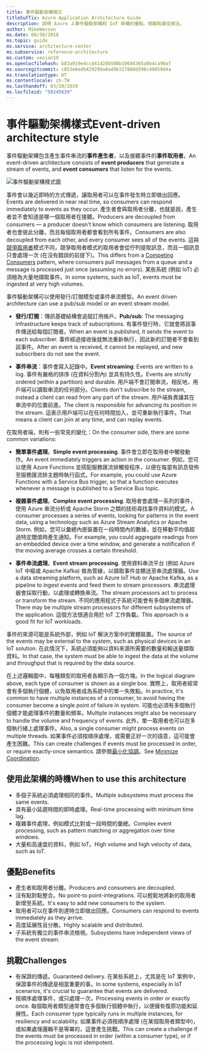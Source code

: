 ```yaml
---
title: 事件驅動架構樣式
titleSuffix: Azure Application Architecture Guide
description: 說明 Azure 上事件驅動架構和 IoT 架構的優點、挑戰和最佳做法。
author: MikeWasson
ms.date: 08/30/2018
ms.topic: guide
ms.service: architecture-center
ms.subservice: reference-architecture
ms.custom: seojan19
ms.openlocfilehash: b83a919e4ccd41d20b508b10604365a0b4ca90af
ms.sourcegitcommit: c053e6edb429299a0ad9b327888d596c48859d4a
ms.translationtype: HT
ms.contentlocale: zh-TW
ms.lasthandoff: 03/20/2019
ms.locfileid: "58245639"
---
```

# <a name="event-driven-architecture-style"></a><span data-ttu-id="3e46b-103">事件驅動架構樣式</span><span class="sxs-lookup"><span data-stu-id="3e46b-103">Event-driven architecture style</span></span>

<span data-ttu-id="3e46b-104">事件驅動架構包含產生事件串流的**事件產生者**，以及接聽事件的**事件取用者**。</span><span class="sxs-lookup"><span data-stu-id="3e46b-104">An event-driven architecture consists of **event producers** that generate a stream of events, and **event consumers** that listen for the events.</span></span>

![事件驅動架構樣式圖](./images/event-driven.svg)

<span data-ttu-id="3e46b-106">事件會以幾近即時的方式傳遞，讓取用者可以在事件發生時立即做出回應。</span><span class="sxs-lookup"><span data-stu-id="3e46b-106">Events are delivered in near real time, so consumers can respond immediately to events as they occur.</span></span> <span data-ttu-id="3e46b-107">產生者會與取用者分離，也就是說，產生者並不會知道是哪一個取用者在接聽。</span><span class="sxs-lookup"><span data-stu-id="3e46b-107">Producers are decoupled from consumers &mdash; a producer doesn't know which consumers are listening.</span></span> <span data-ttu-id="3e46b-108">取用者也會彼此分離，而且每個取用者都會看到所有事件。</span><span class="sxs-lookup"><span data-stu-id="3e46b-108">Consumers are also decoupled from each other, and every consumer sees all of the events.</span></span> <span data-ttu-id="3e46b-109">這與[競爭取用者][competing-consumers]模式不同，競爭取用者模式的取用者會從佇列提取訊息，而且一個訊息只會處理一次 (在沒有錯誤的前提下)。</span><span class="sxs-lookup"><span data-stu-id="3e46b-109">This differs from a [Competing Consumers][competing-consumers] pattern, where consumers pull messages from a queue and a message is processed just once (assuming no errors).</span></span> <span data-ttu-id="3e46b-110">某些系統 (例如 IoT) 必須極為大量地擷取事件。</span><span class="sxs-lookup"><span data-stu-id="3e46b-110">In some systems, such as IoT, events must be ingested at very high volumes.</span></span>

<span data-ttu-id="3e46b-111">事件驅動架構可以使用發行/訂閱模型或事件串流模型。</span><span class="sxs-lookup"><span data-stu-id="3e46b-111">An event driven architecture can use a pub/sub model or an event stream model.</span></span>

- <span data-ttu-id="3e46b-112">**發行/訂閱**：傳訊基礎結構會追蹤訂用帳戶。</span><span class="sxs-lookup"><span data-stu-id="3e46b-112">**Pub/sub**: The messaging infrastructure keeps track of subscriptions.</span></span> <span data-ttu-id="3e46b-113">有事件發行時，它就會將該事件傳送給每個訂閱者。</span><span class="sxs-lookup"><span data-stu-id="3e46b-113">When an event is published, it sends the event to each subscriber.</span></span> <span data-ttu-id="3e46b-114">事件經過接收後就無法重新執行，因此新的訂閱者不會看到該事件。</span><span class="sxs-lookup"><span data-stu-id="3e46b-114">After an event is received, it cannot be replayed, and new subscribers do not see the event.</span></span>

- <span data-ttu-id="3e46b-115">**事件串流**：事件會寫入記錄中。</span><span class="sxs-lookup"><span data-stu-id="3e46b-115">**Event streaming**: Events are written to a log.</span></span> <span data-ttu-id="3e46b-116">事件有嚴格的排序 (在資料分割內) 並具有持久性。</span><span class="sxs-lookup"><span data-stu-id="3e46b-116">Events are strictly ordered (within a partition) and durable.</span></span> <span data-ttu-id="3e46b-117">用戶端不會訂閱串流，相反地，用戶端可以讀取串流的任何部分。</span><span class="sxs-lookup"><span data-stu-id="3e46b-117">Clients don't subscribe to the stream, instead a client can read from any part of the stream.</span></span> <span data-ttu-id="3e46b-118">用戶端負責讓其在串流中的位置前進。</span><span class="sxs-lookup"><span data-stu-id="3e46b-118">The client is responsible for advancing its position in the stream.</span></span> <span data-ttu-id="3e46b-119">這表示用戶端可以在任何時間加入，並可重新執行事件。</span><span class="sxs-lookup"><span data-stu-id="3e46b-119">That means a client can join at any time, and can replay events.</span></span>

<span data-ttu-id="3e46b-120">在取用者端，則有一些常見的變化：</span><span class="sxs-lookup"><span data-stu-id="3e46b-120">On the consumer side, there are some common variations:</span></span>

- <span data-ttu-id="3e46b-121">**簡單事件處理**。</span><span class="sxs-lookup"><span data-stu-id="3e46b-121">**Simple event processing**.</span></span> <span data-ttu-id="3e46b-122">事件會立即在取用者中觸發動作。</span><span class="sxs-lookup"><span data-stu-id="3e46b-122">An event immediately triggers an action in the consumer.</span></span> <span data-ttu-id="3e46b-123">例如，您可以使用 Azure Functions 並搭配服務匯流排觸發程序，以便在每當有訊息發佈至服務匯流排主題時執行函式。</span><span class="sxs-lookup"><span data-stu-id="3e46b-123">For example, you could use Azure Functions with a Service Bus trigger, so that a function executes whenever a message is published to a Service Bus topic.</span></span>

- <span data-ttu-id="3e46b-124">**複雜事件處理**。</span><span class="sxs-lookup"><span data-stu-id="3e46b-124">**Complex event processing**.</span></span> <span data-ttu-id="3e46b-125">取用者會處理一系列的事件，使用 Azure 串流分析或 Apache Storm 之類的技術尋找事件資料的模式。</span><span class="sxs-lookup"><span data-stu-id="3e46b-125">A consumer processes a series of events, looking for patterns in the event data, using a technology such as Azure Stream Analytics or Apache Storm.</span></span> <span data-ttu-id="3e46b-126">例如，您可以彙總內嵌裝置在一段時間內的數據，並在移動平均值超過特定閾值時產生通知。</span><span class="sxs-lookup"><span data-stu-id="3e46b-126">For example, you could aggregate readings from an embedded device over a time window, and generate a notification if the moving average crosses a certain threshold.</span></span>

- <span data-ttu-id="3e46b-127">**事件串流處理**。</span><span class="sxs-lookup"><span data-stu-id="3e46b-127">**Event stream processing**.</span></span> <span data-ttu-id="3e46b-128">使用資料串流平台 (例如 Azure IoT 中樞或 Apache Kafka) 做為管線，以擷取事件並饋送至串流處理器。</span><span class="sxs-lookup"><span data-stu-id="3e46b-128">Use a data streaming platform, such as Azure IoT Hub or Apache Kafka, as a pipeline to ingest events and feed them to stream processors.</span></span> <span data-ttu-id="3e46b-129">串流處理器會採取行動，以處理或轉換串流。</span><span class="sxs-lookup"><span data-stu-id="3e46b-129">The stream processors act to process or transform the stream.</span></span> <span data-ttu-id="3e46b-130">不同的應用程式子系統可能會有多個串流處理器。</span><span class="sxs-lookup"><span data-stu-id="3e46b-130">There may be multiple stream processors for different subsystems of the application.</span></span> <span data-ttu-id="3e46b-131">這個方法很適合用於 IoT 工作負載。</span><span class="sxs-lookup"><span data-stu-id="3e46b-131">This approach is a good fit for IoT workloads.</span></span>

<span data-ttu-id="3e46b-132">事件的來源可能是系統外部，例如 IoT 解決方案中的實體裝置。</span><span class="sxs-lookup"><span data-stu-id="3e46b-132">The source of the events may be external to the system, such as physical devices in an IoT solution.</span></span> <span data-ttu-id="3e46b-133">在此情況下，系統必須能夠以資料來源所需要的數量和輸送量擷取資料。</span><span class="sxs-lookup"><span data-stu-id="3e46b-133">In that case, the system must be able to ingest the data at the volume and throughput that is required by the data source.</span></span>

<span data-ttu-id="3e46b-134">在上述邏輯圖中，每種類型的取用者各顯示為一個方塊。</span><span class="sxs-lookup"><span data-stu-id="3e46b-134">In the logical diagram above, each type of consumer is shown as a single box.</span></span> <span data-ttu-id="3e46b-135">實際上，取用者經常會有多個執行個體，以免取用者成為系統中的單一失敗點。</span><span class="sxs-lookup"><span data-stu-id="3e46b-135">In practice, it's common to have multiple instances of a consumer, to avoid having the consumer become a single point of failure in system.</span></span> <span data-ttu-id="3e46b-136">可能也必須有多個執行個體才能處理事件的數量和頻率。</span><span class="sxs-lookup"><span data-stu-id="3e46b-136">Multiple instances might also be necessary to handle the volume and frequency of events.</span></span> <span data-ttu-id="3e46b-137">此外，單一取用者也可以在多個執行緒上處理事件。</span><span class="sxs-lookup"><span data-stu-id="3e46b-137">Also, a single consumer might process events on multiple threads.</span></span> <span data-ttu-id="3e46b-138">如果事件必須按順序處理，或需要正好一次的語意，這可能會產生困難。</span><span class="sxs-lookup"><span data-stu-id="3e46b-138">This can create challenges if events must be processed in order, or require exactly-once semantics.</span></span> <span data-ttu-id="3e46b-139">請參閱[最小化協調][minimize-coordination]。</span><span class="sxs-lookup"><span data-stu-id="3e46b-139">See [Minimize Coordination][minimize-coordination].</span></span>

## <a name="when-to-use-this-architecture"></a><span data-ttu-id="3e46b-140">使用此架構的時機</span><span class="sxs-lookup"><span data-stu-id="3e46b-140">When to use this architecture</span></span>

- <span data-ttu-id="3e46b-141">多個子系統必須處理相同的事件。</span><span class="sxs-lookup"><span data-stu-id="3e46b-141">Multiple subsystems must process the same events.</span></span>
- <span data-ttu-id="3e46b-142">具有最小延遲時間的即時處理。</span><span class="sxs-lookup"><span data-stu-id="3e46b-142">Real-time processing with minimum time lag.</span></span>
- <span data-ttu-id="3e46b-143">複雜事件處理，例如模式比對或一段時間的彙總。</span><span class="sxs-lookup"><span data-stu-id="3e46b-143">Complex event processing, such as pattern matching or aggregation over time windows.</span></span>
- <span data-ttu-id="3e46b-144">大量和高速度的資料，例如 IoT。</span><span class="sxs-lookup"><span data-stu-id="3e46b-144">High volume and high velocity of data, such as IoT.</span></span>

## <a name="benefits"></a><span data-ttu-id="3e46b-145">優點</span><span class="sxs-lookup"><span data-stu-id="3e46b-145">Benefits</span></span>

- <span data-ttu-id="3e46b-146">產生者和取用者分離。</span><span class="sxs-lookup"><span data-stu-id="3e46b-146">Producers and consumers are decoupled.</span></span>
- <span data-ttu-id="3e46b-147">沒有點對點整合。</span><span class="sxs-lookup"><span data-stu-id="3e46b-147">No point-to point-integrations.</span></span> <span data-ttu-id="3e46b-148">可以輕鬆地將新的取用者新增至系統。</span><span class="sxs-lookup"><span data-stu-id="3e46b-148">It's easy to add new consumers to the system.</span></span>
- <span data-ttu-id="3e46b-149">取用者可以在事件到達時立即做出回應。</span><span class="sxs-lookup"><span data-stu-id="3e46b-149">Consumers can respond to events immediately as they arrive.</span></span>
- <span data-ttu-id="3e46b-150">高度延展性且分散。</span><span class="sxs-lookup"><span data-stu-id="3e46b-150">Highly scalable and distributed.</span></span>
- <span data-ttu-id="3e46b-151">子系統有獨立的事件串流檢視。</span><span class="sxs-lookup"><span data-stu-id="3e46b-151">Subsystems have independent views of the event stream.</span></span>

## <a name="challenges"></a><span data-ttu-id="3e46b-152">挑戰</span><span class="sxs-lookup"><span data-stu-id="3e46b-152">Challenges</span></span>

- <span data-ttu-id="3e46b-153">有保證的傳遞。</span><span class="sxs-lookup"><span data-stu-id="3e46b-153">Guaranteed delivery.</span></span> <span data-ttu-id="3e46b-154">在某些系統上，尤其是在 IoT 案例中，保證事件的傳遞是相當重要的事。</span><span class="sxs-lookup"><span data-stu-id="3e46b-154">In some systems, especially in IoT scenarios, it's crucial to guarantee that events are delivered.</span></span>
- <span data-ttu-id="3e46b-155">按順序處理事件，或只處理一次。</span><span class="sxs-lookup"><span data-stu-id="3e46b-155">Processing events in order or exactly once.</span></span> <span data-ttu-id="3e46b-156">每個取用者類型通常會在多個執行個體中執行，以便擁有復原功能和延展性。</span><span class="sxs-lookup"><span data-stu-id="3e46b-156">Each consumer type typically runs in multiple instances, for resiliency and scalability.</span></span> <span data-ttu-id="3e46b-157">如果事件必須按順序處理 (在某個取用者類型中)，或如果處理邏輯不是等冪的，這會產生挑戰。</span><span class="sxs-lookup"><span data-stu-id="3e46b-157">This can create a challenge if the events must be processed in order (within a consumer type), or if the processing logic is not idempotent.</span></span>

 <!-- links -->

[competing-consumers]: ../../patterns/competing-consumers.md
[minimize-coordination]: ../design-principles/minimize-coordination.md
